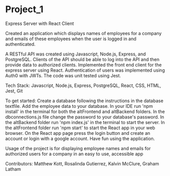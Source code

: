 # Project_1
Express Server with React Client

Created an application which displays names of employees for a company and emails of these employees when the user is logged in and authenticated.

A RESTful API was created using Javascript, Node.js, Express, and PostgreSQL. 
Clients of the API should be able to log into the API and then provide data to authorized clients. 
Implemented the front end client for the express server using React.
Authentication of users was implemented using Auth0 with JWTs.
The code was unit tested using Jest.

Tech Stack: Javascript, Node.js, Express, PostgreSQL, React, CSS, HTML, Jest, Git

To get started:
Create a database following the instructions in the database textfile.
Add the employee data to your database.
In your IDE run 'npm install' in the terminal for both the altFrontend and altBackend folders.
In the dbconnections.js file change the password to your database's password.
In the altBackend folder run 'npm index.js' in the terminal to start the server.
In the altFrontend folder run 'npm start' to start the React app in your web browser.
On the React app page press the login button and create an account or login with a google account.
Have fun using the application.

Usage of the project is for displaying employee names and emails for authorized users for a company in an easy to use, accessible app

Contributors:
Matthew Kott,
Rosalinda Gutierrez,
Kalvin McClure,
Graham Latham
 
